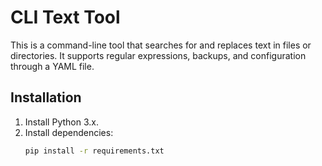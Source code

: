 # CLI Text Tool

This is a command-line tool that searches for and replaces text in files or directories. It supports regular expressions, backups, and configuration through a YAML file.

## Installation

1. Install Python 3.x.
2. Install dependencies:
   ```bash
   pip install -r requirements.txt
